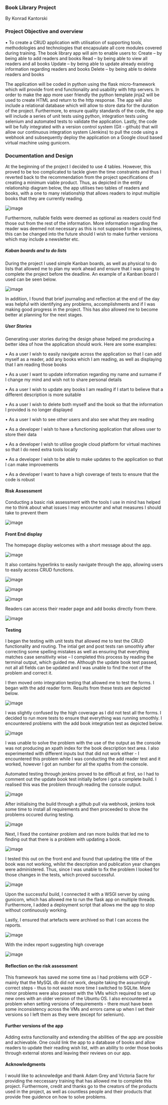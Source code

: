 ### Book Library Project
By Konrad Kantorski
### Project Objective and overview

•	To create a CRUD application with utilisation of supporting tools,
methodologies and technologies that encapsulate all core modules
covered during training.
The book library app will aim to enable users to:
Create – by being able to add readers and books
Read – by being able to view all readers and all books 
Update – by being able to update already existing information regarding readers and books
Delete – by being able to delete readers and books

The application will be coded in python using the flask micro-framework which will provide front end functionality and usability with http servers. In order to make the app more user friendly the python template jinja2 will be used to create HTML and return to the http response. The app will also include a relational database which will allow to store data for the duration of the project. Furthermore, to ensure quality standards of the code, the app will include a series of unit tests using python, integration tests using selenium and automated tests to validate the application. Lastly, the code will be fully integrated with a version control system (Git - github) that will allow our continuous integration system (Jenkins) to pull the code using a webhook and subsequently deploy the application on a Google cloud based virtual machine using gunicorn. 

### Documentation and Design

At the beginning of the project I decided to use 4 tables. However, this proved to be too complicated to tackle given the time constraints and thus I reverted back to the recommendation from the project specifications of creating a minimum viable product. Thus, as depicted in the entity relationship diagram below, the app utilises two tables of readers and books, with a one to many relationship that allows readers to input multiple books that they are currently reading. 

![image](https://user-images.githubusercontent.com/108797859/183068493-0cf72282-7c22-4d13-8159-8d7518b36008.png)

Furthermore, nullable fields were deemed as optional as readers could find those out from the rest of the information. More information regarding the reader was deemed not necessary as this is not supposed to be a business, this can be changed into the future should I wish to make further versions which may include a newsletter etc. 

##### Kaban boards and to do lists

During the project I used simple Kanban boards, as well as physical to do lists that allowed me to plan my work ahead and ensure that I was going to complete the project before the deadline. An example of a Kanban board I used can be seen below.

![image](https://user-images.githubusercontent.com/108797859/183068590-431b1dda-c526-4a4f-be0c-957509bc731b.png)

In addition, I found that brief journaling and reflection at the end of the day was helpful with identifying any problems, accomplishments and if I was making good progress in the project. This has also allowed me to become better at planning for the next stages. 

##### User Stories
Generating user stories during the design phase helped me producing a better idea of how the application should work. Here are some examples:

•	As a user I wish to easily navigate across the application so that I can add myself as a reader, add any books which I am reading, as well as displaying that I am reading those books

•	As a user I want to update information regarding my name and surname if I change my mind and wish not to share personal details

•	As a user I wish to update any books I am reading if I start to believe that a different description is more suitable

•	As a user I wish to delete both myself and the book so that the information I provided is no longer displayed

•	As a user I wish to see other users and also see what they are reading

•	As a developer I wish to have a functioning application that allows user to store their data 

•	As a developer I wish to utilise google cloud platform for virtual machines so that I do need extra tools locally 

•	As a developer I wish to be able to make updates to the application so that I can make improvements 

•	As a developer I want to have a high coverage of tests to ensure that the code is robust

#### Risk Assessment 
Conducting a basic risk assessment with the tools I use in mind has helped me to think about what issues I may encounter and what measures I should take to prevent them

![image](https://user-images.githubusercontent.com/108797859/183068716-2b4afaf2-5ac7-4d20-a814-17f6f22b4b87.png)

#### Front End display

The homepage display welcomes with a short message about the app.

![image](https://user-images.githubusercontent.com/108797859/183075566-31f07e79-9c8d-4008-aa7a-303e1594cea5.png)

It also contains hyperlinks to easily navigate through the app, allowing users to easily access CRUD functions.

![image](https://user-images.githubusercontent.com/108797859/183075795-8b83d1b0-6e2c-42a9-b32f-263944af485d.png)

![image](https://user-images.githubusercontent.com/108797859/183075901-684d4d9e-36c0-4bec-b4ee-f92d0107f201.png)

![image](https://user-images.githubusercontent.com/108797859/183076024-116a3eeb-79c1-4316-8ad7-29f5e20d7351.png)
 
 
Readers can access their reader page and add books directly from there.

![image](https://user-images.githubusercontent.com/108797859/183076336-f751b977-55c7-43a7-b9ab-055224c28eb0.png)



#### Testing 

I began the testing with unit tests that allowed me to test the CRUD functionality and routing. The intial get and post tests ran smoothly after correcting some spelling mistakes as well as ensuring that everything matches case sensitivity wise – I completed this process by reading the terminal output, which guided me. Although the update book test passed, not all all fields can be updated and I was unable to find the root of the problem and correct it. 

I then moved onto integration testing that allowed me to test the forms. I began with  the add reader form. Results from these tests are depicted below.

![image](https://user-images.githubusercontent.com/108797859/183068819-5c446bc5-77c7-4565-bcf8-a0317fd741de.png)

I was slightly confused by the high coverage as I did not test all the forms. I decided to run more tests to ensure that everything was running smoothly. I encountered problems with the add book integration test as depicted below.

![image](https://user-images.githubusercontent.com/108797859/183068917-a7a3a2b0-d170-4f96-963f-b594810be9c4.png)

I was unable to solve the problem with the use of the output as the console was not producing an xpath index for the book description text area. I also experimented with different inputs but that did not work either - I encountered this problem while I was conducting the add reader test and it worked, however I got an number for all the xpaths from the console. 

Automated testing through jenkins proved to be difficult at first, so I had to comment out the update book test initially before I got a complete build. I realised this was the problem through reading the console output.

![image](https://user-images.githubusercontent.com/108797859/183070262-f7968af8-bc4b-4b1a-aa59-c2de2a2c828a.png)

After initialising the build through a github pull via webhook, jenkins took some time to install all requirements and then proceeded to show the problems occured during testing.

![image](https://user-images.githubusercontent.com/108797859/183070607-254c1dea-6006-453a-9378-978e9862d1f1.png)

Next, I fixed the container problem and ran more builds that led me to finding out that there is a problem with updating a book.

![image](https://user-images.githubusercontent.com/108797859/183071041-e6f5beac-3294-49c8-86c6-efa0a53d3684.png)

I tested this out on the front end and found that updating the title of the book was not working, whilst the description and publication year changes were administered. Thus, since I was unable to fix the problem I looked for those changes in the tests, which proved successful.

![image](https://user-images.githubusercontent.com/108797859/183071358-07fe75d5-ddca-4282-a95c-ff28b959d990.png)

Upon the successful build, I connected it with a WSGI server by using gunicorn, which has allowed me to run the flask app on multiple threads. Furthermore, I added a deployment script that allows me the app to stop without continuously working. 

Lastly, I ensured that artefacts were archived so that I can access the reports.

![image](https://user-images.githubusercontent.com/108797859/183075090-111a7913-45b9-4406-9834-86a1e7dab9ce.png)

With the index report suggesting high coverage

![image](https://user-images.githubusercontent.com/108797859/183075214-9e0ddfff-cd16-4e55-919f-5e1e8878e176.png)

#### Reflection on the risk assessment

This framework has saved me some time as I had problems with GCP - mainly that the MySQL db did not work, despite taking the assumingly correct steps - thus to not waste more time I switched to SQLite. More minor problems were also present with the VMs which required to set up new ones with an older version of the Ubuntu OS. I also encountered a problem when setting versions of requirements - there must have been some inconsistency across the VMs and errors came up when I set their versions so I left them as they were (except for selenium).

#### Further versions of the app

Adding extra functionality and extending the abilities of the app are possible and achievable. One could link the app to a database of books and allow readers to update their reading wish list, with an ability to order those books through external stores and leaving their reviews on our app. 

#### Acknowledgments 

I would like to acknowledge and thank Adam Grey and Victoria Sacre for providing the neccessary training that has allowed me to complete this project.
Furthermore, credit and thanks go to the creators of the products used in the project, as well as countless people and their products that provide free guidence on how to solve problems.



